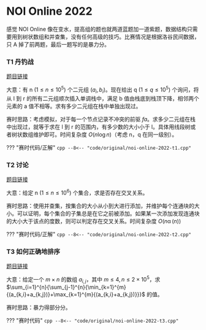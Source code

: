# NOI Online 2022

感觉 NOI Online 像在变水，提高组的题也就两道蓝题加一道紫题，数据结构只需要用到树状数组和并查集，没有任何高级的技巧。比赛情况是根据洛谷民间数据，只 A 掉了前两题，最后一题写的是暴力分。

### T1 丹钓战

[题目链接](https://www.luogu.com.cn/problem/P8251)

大意：有 n $(1\leq n\leq 10^5)$ 个二元组 $(a_i,b_i)$。现在给出 q $(1\leq q\leq 10^5)$ 个询问，将从 l 到 r 的所有二元组顺次插入单调栈中，满足 b 值由栈底到栈顶下降，相邻两个元素的 a 值不相等。求有多少二元组在栈中单独出现过。

赛时思路：考虑模拟，对于每一个节点记录不冲突的前驱 $fa$。求多少二元组在栈中出现过，就等于求在 l 到 r 的范围内，有多少数的大小小于 l。具体用线段树或者树状数组维护即可。时间复杂度 $O(n \log{n})$（考虑 n，q 在同一级别）。

??? "赛时代码/正解"
    ```cpp
	--8<-- "code/original/noi-online-2022-t1.cpp"
	```

### T2 讨论

[题目链接](https://www.luogu.com.cn/problem/P8252)

大意：给定 n $(1\leq n\leq 10^6)$ 个集合，求是否存在交叉关系。

赛时思路：使用并查集，按集合的大小从小到大进行添加，并维护每个连通块的大小。可以证明，每个集合的子集总是在它之前被添加。如果某一次添加发现连通块的大小大于该点的度数，则可以判定存在交叉关系。时间复杂度 $O(n\operatorname{\alpha}(n))$

??? "赛时代码/正解"
    ```cpp
	--8<-- "code/original/noi-online-2022-t2.cpp"
	```

### T3 如何正确地排序

[题目链接](https://www.luogu.com.cn/problem/P8253)

大意：给定一个 $m\times n$ 的数组 $a_{i,j}$，其中 $m\leq4,n\leq 2\times 10^5$，求 $\sum_{i=1}^{n}{\sum_{j-1}^{n}{\min_{k=1}^{m}{(a_{k,i}+a_{k,j})}+\max_{k=1}^{m}{(a_{k,i}+a_{k,j})}}}$ 的值。

赛时思路：暴力得部分分。

??? "赛时代码"
    ```cpp
	--8<-- "code/original/noi-online-2022-t3.cpp"
	```